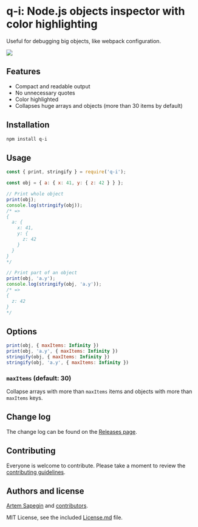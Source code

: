 # q-i: Node.js objects inspector with color highlighting

Useful for debugging big objects, like webpack configuration.

![](https://d3vv6lp55qjaqc.cloudfront.net/items/0S1R2F1u1i1E2h2z0R41/q-i.png)

## Features

* Compact and readable output
* No unnecessary quotes
* Color highlighted
* Collapses huge arrays and objects (more than 30 items by default)

## Installation

```bash
npm install q-i
```

## Usage

```js
const { print, stringify } = require('q-i');

const obj = { a: { x: 41, y: { z: 42 } } };

// Print whole object
print(obj);
console.log(stringify(obj));
/* =>
{
  a: {
    x: 41,
    y: {
      z: 42
    }
  }
}
*/

// Print part of an object
print(obj, 'a.y');
console.log(stringify(obj, 'a.y'));
/* =>
{
  z: 42
}
*/
```

## Options

```js
print(obj, { maxItems: Infinity })
print(obj, 'a.y', { maxItems: Infinity })
stringify(obj, { maxItems: Infinity })
stringify(obj, 'a.y', { maxItems: Infinity })
```

### `maxItems` (default: 30)

Collapse arrays with more than `maxItems` items and objects with more than `maxItems` keys.

## Change log

The change log can be found on the [Releases page](https://github.com/sapegin/q-i/releases).

## Contributing

Everyone is welcome to contribute. Please take a moment to review the [contributing guidelines](Contributing.md).

## Authors and license

[Artem Sapegin](http://sapegin.me) and [contributors](https://github.com/sapegin/q-i/graphs/contributors).

MIT License, see the included [License.md](License.md) file.
